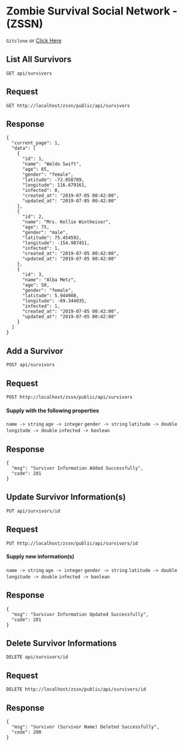 # Zombie Survival Social Network - (ZSSN)

`Gitclone` or <a href="https://marcels-zssn.herokuapp.com" target="_blank">Click Here<a>


## List All Survivors

`GET api/survivors`

## Request
`GET http://localhost/zssn/public/api/survivors`

## Response
~~~
{
  "current_page": 1,
  "data": [
    {
      "id": 1,
      "name": "Waldo Swift",
      "age": 65,
      "gender": "female",
      "latitude": -72.058789,
      "longitude": 116.679161,
      "infected": 0,
      "created_at": "2019-07-05 00:42:00",
      "updated_at": "2019-07-05 00:42:00"
    },
    {
      "id": 2,
      "name": "Mrs. Kellie Wintheiser",
      "age": 75,
      "gender": "male",
      "latitude": 75.454592,
      "longitude": -154.987451,
      "infected": 1,
      "created_at": "2019-07-05 00:42:00",
      "updated_at": "2019-07-05 00:42:00"
    },
    {
      "id": 3,
      "name": "Alba Metz",
      "age": 50,
      "gender": "female",
      "latitude": 5.944988,
      "longitude": -69.344035,
      "infected": 1,
      "created_at": "2019-07-05 00:42:00",
      "updated_at": "2019-07-05 00:42:00"
    }
  ]
}
~~~

## Add a Survivor

`POST api/survivors`

## Request
`POST http://localhost/zssn/public/api/survivors`

#### Supply with the following properties
`name -> string`
`age -> integer`
`gender -> string`
`latitude -> double`
`longitude -> double`
`infected -> boolean`

## Response
~~~
{
  "msg": "Survivor Information Added Successfully",
  "code": 201
}
~~~

## Update Survivor Information(s)

`PUT api/survivors/id`

## Request
`PUT http://localhost/zssn/public/api/survivors/id`

#### Supply new information(s)
`name -> string`
`age -> integer`
`gender -> string`
`latitude -> double`
`longitude -> double`
`infected -> boolean`

## Response
~~~
{
  "msg": "Survivor Information Updated Successfully",
  "code": 201
}
~~~

## Delete Survivor Informations

`DELETE api/survivors/id`

## Request
`DELETE http://localhost/zssn/public/api/survivors/id`

## Response
~~~
{
  "msg": "Survivor (Survivor Name) Deleted Successfully",
  "code": 200
}
~~~
